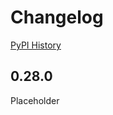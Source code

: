 # Changelog

[PyPI History][1]

[1]: https://pypi.org/project/google-cloud-bigtable/#history

## 0.28.0

Placeholder
